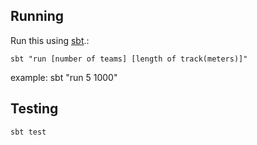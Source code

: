 ## Running

Run this using [sbt](http://www.scala-sbt.org/).:

```
sbt "run [number of teams] [length of track(meters)]"
```

example: sbt "run 5 1000"

## Testing

```
sbt test
```